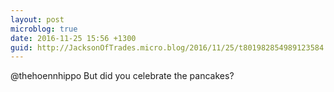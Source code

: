 ```yaml
---
layout: post
microblog: true
date: 2016-11-25 15:56 +1300
guid: http://JacksonOfTrades.micro.blog/2016/11/25/t801982854989123584.html
---
```

@thehoennhippo But did you celebrate the pancakes?
